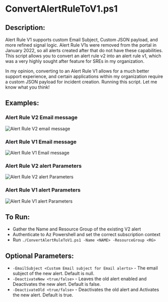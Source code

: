 # ConvertAlertRuleToV1.ps1
## Description:
Alert Rule V1 supports custom Email Subject, Custom JSON payload, and more refined signal logic. Alert Rule V1s were removed from the portal in January 2022, so all alerts created 
after that do not have these capabilities. This script allows you to convert an alert rule v2 into an alert rule v1, which was a very highly sought after feature for SREs in my organization.

In my opinion, converting to an Alert Rule V1 allows for a much better support experience, and certain applications within my organization require a custom JSON payload for incident creation. Running this script. Let me know what you think!

## Examples:
### Alert Rule V2 Email message
![Alert Rule V2 email message](https://imgur.com/7nBcpjr )
### Alert Rule V1 Email message
![Alert Rule V1 Email message](https://imgur.com/XiOLglz)
### Alert Rule V2 alert Parameters
![Alert Rule V2 alert Parameters](https://imgur.com/9Xoik13 )
### Alert Rule V1 alert Parameters
![Alert Rule V1 alert Parameters](https://imgur.com/jAjICcG )

## To Run:
* Gather the Name and Resource Group of the existing V2 alert
* Authenticate to Az Powershell and set the correct subscription context
* Run `./ConvertAlertRuleToV1.ps1 -Name <NAME> -ResourceGroup <RG>`
    
## Optional Parameters:

* `-EmailSubject <Custom Email subject for Email alerts>` - The email subject of the new alert. Default is null.
* `-DeactivateNew <true/false>` - Leaves the old alert enabled and Deactivates the new alert. Default is false.
* `-DeactivateOld <true/false>` - Deactivates the old alert and Activates the new alert. Default is true.
